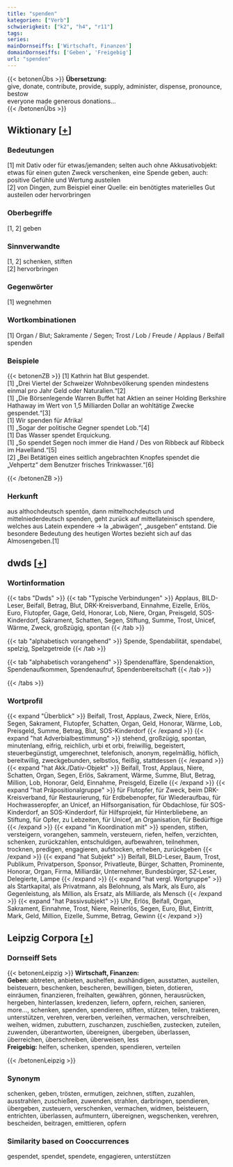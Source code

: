 ```yaml
---
title: "spenden"
kategorien: ["Verb"]
schwierigkeit: ["k2", "h4", "r11"]
tags:
series:
mainDornseiffs: ['Wirtschaft, Finanzen']
domainDornseiffs: ['Geben', 'Freigebig']
url: "spenden"
---
```


{{< betonenÜbs >}}
**Übersetzung:**  
give, donate, contribute, provide, supply, administer, dispense, pronounce, bestow  
everyone made generous donations...  
{{< /betonenÜbs >}}

## Wiktionary [[+](https://de.wiktionary.org/wiki/spenden)]

### Bedeutungen
[1] mit Dativ oder für etwas/jemanden; selten auch ohne Akkusativobjekt: etwas für einen guten Zweck verschenken,  eine Spende geben, auch: positive Gefühle und Wertung austeilen  
[2] von Dingen, zum Beispiel einer Quelle: ein benötigtes materielles Gut austeilen oder hervorbringen  

### Oberbegriffe
[1, 2] geben  

### Sinnverwandte
[1, 2] schenken, stiften  
[2] hervorbringen  

### Gegenwörter
[1] wegnehmen  

### Wortkombinationen
[1] Organ / Blut; Sakramente / Segen; Trost / Lob / Freude / Applaus / Beifall spenden  

### Beispiele
{{< betonenZB >}}
[1] Kathrin hat Blut gespendet.  
[1] „Drei Viertel der Schweizer Wohnbevölkerung spenden mindestens einmal pro Jahr Geld oder Naturalien.“[2]  
[1] „Die Börsenlegende Warren Buffet hat Aktien an seiner Holding Berkshire Hathaway im Wert von 1,5 Milliarden Dollar an wohltätige Zwecke gespendet.“[3]  
[1] Wir spenden für Afrika!  
[1] „Sogar der politische Gegner spendet Lob.“[4]  
[1] Das Wasser spendet Erquickung.  
[1] „So spendet Segen noch immer die Hand / Des von Ribbeck auf Ribbeck im Havelland.“[5]  
[2] „Bei Betätigen eines seitlich angebrachten Knopfes spendet die „Vehpertz“ dem Benutzer frisches Trinkwasser.“[6]  

{{< /betonenZB >}}
### Herkunft
aus althochdeutsch spentōn, dann mittelhochdeutsch und mittelniederdeutsch spenden, geht zurück auf mittellateinisch spendere, welches aus Latein expendere → la „abwägen“, „ausgeben“ entstand. Die besondere Bedeutung des heutigen Wortes bezieht sich auf das Almosengeben.[1]  



## dwds [[+](https://www.dwds.de/wb/spenden)]

### Wortinformation
{{< tabs "Dwds" >}}
{{< tab "Typische Verbindungen" >}}
Applaus, BILD-Leser, Beifall, Betrag, Blut, DRK-Kreisverband, Einnahme, Eizelle, Erlös, Euro, Flutopfer, Gage, Geld, Honorar, Lob, Niere, Organ, Preisgeld, SOS-Kinderdorf, Sakrament, Schatten, Segen, Stiftung, Summe, Trost, Unicef, Wärme, Zweck, großzügig, spontan
{{< /tab >}}

{{< tab "alphabetisch vorangehend" >}}
Spende, Spendabilität, spendabel, spelzig, Spelzgetreide
{{< /tab >}}

{{< tab "alphabetisch vorangehend" >}}
Spendenaffäre, Spendenaktion, Spendenaufkommen, Spendenaufruf, Spendenbereitschaft
{{< /tab >}}

{{< /tabs >}}

### Wortprofil
{{< expand "Überblick" >}} Beifall, Trost, Applaus, Zweck, Niere, Erlös, Segen, Sakrament, Flutopfer, Schatten, Organ, Geld, Honorar, Wärme, Lob, Preisgeld, Summe, Betrag, Blut, SOS-Kinderdorf {{< /expand >}}
{{< expand "hat Adverbialbestimmung" >}} stehend, großzügig, spontan, minutenlang, eifrig, reichlich, urbi et orbi, freiwillig, begeistert, steuerbegünstigt, umgerechnet, telefonisch, anonym, regelmäßig, höflich, bereitwillig, zweckgebunden, selbstlos, fleißig, stattdessen {{< /expand >}}
{{< expand "hat Akk./Dativ-Objekt" >}} Beifall, Trost, Applaus, Niere, Schatten, Organ, Segen, Erlös, Sakrament, Wärme, Summe, Blut, Betrag, Million, Lob, Honorar, Geld, Einnahme, Preisgeld, Eizelle {{< /expand >}}
{{< expand "hat Präpositionalgruppe" >}} für Flutopfer, für Zweck, beim DRK-Kreisverband, für Restaurierung, für Erdbebenopfer, für Wiederaufbau, für Hochwasseropfer, an Unicef, an Hilfsorganisation, für Obdachlose, für SOS-Kinderdorf, an SOS-Kinderdorf, für Hilfsprojekt, für Hinterbliebene, an Stiftung, für Opfer, zu Lebzeiten, für Unicef, an Organisation, für Bedürftige {{< /expand >}}
{{< expand "in Koordination mit" >}} spenden, stiften, versteigern, vorangehen, sammeln, versteuern, riefen, helfen, verzichten, schenken, zurückzahlen, entschuldigen, aufbewahren, teilnehmen, trocknen, predigen, engagieren, aufstocken, erheben, zurückgeben {{< /expand >}}
{{< expand "hat Subjekt" >}} Beifall, BILD-Leser, Baum, Trost, Publikum, Privatperson, Sponsor, Privatleute, Bürger, Schatten, Prominente, Honorar, Organ, Firma, Milliardär, Unternehmer, Bundesbürger, SZ-Leser, Delegierte, Lampe {{< /expand >}}
{{< expand "hat vergl. Wortgruppe" >}} als Startkapital, als Privatmann, als Belohnung, als Mark, als Euro, als Gegenleistung, als Million, als Ersatz, als Milliarde, als Mensch {{< /expand >}}
{{< expand "hat Passivsubjekt" >}} Uhr, Erlös, Beifall, Organ, Sakrament, Einnahme, Trost, Niere, Reinerlös, Segen, Euro, Blut, Eintritt, Mark, Geld, Million, Eizelle, Summe, Betrag, Gewinn {{< /expand >}}

## Leipzig Corpora [[+](https://corpora.uni-leipzig.de/en/res?word=spenden&corpusId=deu_newscrawl-public_2018)]

### Dornseiff Sets
{{< betonenLeipzig >}}
**Wirtschaft, Finanzen:**  
**Geben:** abtreten, anbieten, aushelfen, aushändigen, ausstatten, austeilen, beisteuern, beschenken, bescheren, bewilligen, bieten, dotieren, einräumen, finanzieren, freihalten, gewähren, gönnen, herausrücken, hergeben, hinterlassen, kredenzen, liefern, opfern, reichen, sanieren, more..., schenken, spenden, spendieren, stiften, stützen, teilen, traktieren, unterstützen, verehren, vererben, verleihen, vermachen, verschreiben, weihen, widmen, zubuttern, zuschanzen, zuschießen, zustecken, zuteilen, zuwenden, überantworten, übereignen, übergeben, überlassen, überreichen, überschreiben, überweisen, less  
**Freigebig:** helfen, schenken, spenden, spendieren, verteilen  

{{< /betonenLeipzig >}}

### Synonym
schenken, geben, trösten, ermutigen, zeichnen, stiften, zuzahlen, ausstrahlen, zuschießen, zuwenden, strahlen, darbringen, spendieren, übergeben, zusteuern, verschenken, vermachen, widmen, beisteuern, entrichten, überlassen, aufmuntern, übereignen, wegschenken, verehren, bescheiden, beitragen, emittieren, opfern


### Similarity based on Cooccurrences
gespendet, spendet, spendete, engagieren, unterstützen

